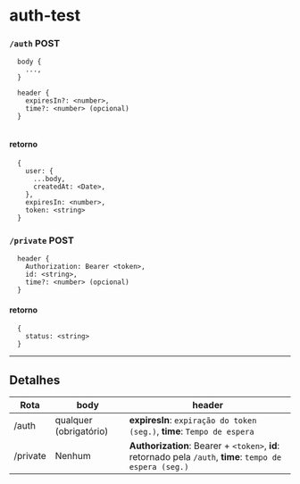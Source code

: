 # auth-test

### `/auth` POST
```
  body {
    ...,
  }
```
```
  header {
    expiresIn?: <number>,
    time?: <number> (opcional)
  }
  
```
#### retorno
```
  {
    user: {
      ...body,
      createdAt: <Date>,
    },
    expiresIn: <number>,
    token: <string>
  }
```

### `/private` POST
```
  header {
    Authorization: Bearer <token>,
    id: <string>,
    time?: <number> (opcional)
  }
```
#### retorno
```
  {
    status: <string>
  }
```

-----------

## Detalhes

| Rota   | body                    | header                                 |
|--------|-------------------------|----------------------------------------|
| /auth  |  qualquer (obrigatório) | **expiresIn**: `expiração do token (seg.)`, **time**: `Tempo de espera`|
|/private|  Nenhum                 | **Authorization**: Bearer + `<token>`, **id**: retornado pela `/auth`, **time**: `tempo de espera (seg.)`  |
